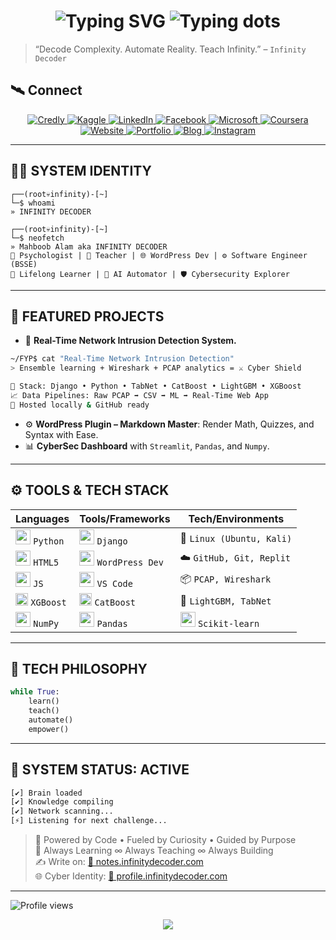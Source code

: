 <!-- Cyber Terminal Inspired Markdown Profile by Infinity Decoder -->

<h1 align="center">
  <img src="https://readme-typing-svg.herokuapp.com?font=Audiowide&size=28&duration=6000&pause=1000000&color=00BFFF&center=true&width=700&lines=INFINITY+DECODER+🤖+ACTIVATING+CORE" alt="Typing SVG" />
  <img src="https://readme-typing-svg.herokuapp.com?font=Audiowide&size=28&duration=500&pause=500&color=00BFFF&center=true&width=150&lines=..." alt="Typing dots" />
</h1>


> “Decode Complexity. Automate Reality. Teach Infinity.” – `Infinity Decoder`


## 🛰️ Connect

<p align="center">

<a href="https://www.credly.com/users/infinitydecoder" target="_blank">
  <img alt="Credly" src="https://img.shields.io/badge/🏅_Digital_Badges-Credly-blue?style=for-the-badge&logo=badge" />
</a>

<a href="https://www.kaggle.com/infinitydecoder" target="_blank">
  <img alt="Kaggle" src="https://img.shields.io/badge/📊_Kaggle_Squad-orange?style=for-the-badge&logo=kaggle" />
</a>
<a href="https://pk.linkedin.com/in/infinitydecoder" target="_blank">
  <img alt="LinkedIn" src="https://img.shields.io/badge/💼_LinkedIn~Network-yellow?style=for-the-badge&logo=linkedin" />
</a>
<a href="https://www.facebook.com/me.infinitydecoder" target="_blank">
  <img alt="Facebook" src="https://img.shields.io/badge/📘_Facebook~Base-green?style=for-the-badge&logo=facebook" />
</a>
<a href="https://learn.microsoft.com/en-us/users/infinitydecoder/" target="_blank">
  <img alt="Microsoft" src="https://img.shields.io/badge/🎓_Microsoft_Lab-blue?style=for-the-badge&logo=microsoft" />
</a>
<a href="https://www.coursera.org/learner/infinitydecoder" target="_blank">
  <img alt="Coursera" src="https://img.shields.io/badge/📚_Coursera_Arc-indigo?style=for-the-badge&logo=coursera" />
</a>
<a href="https://infinitydecoder.com/" target="_blank">
  <img alt="Website" src="https://img.shields.io/badge/🌐_Home~Base-black?style=for-the-badge&logo=wordpress" />
</a>
<a href="https://profile.infinitydecoder.com" target="_blank">
  <img alt="Portfolio" src="https://img.shields.io/badge/🌌_Digital_Identity-00FFD1?style=for-the-badge&logo=cloudflare" />
</a>
<a href="https://notes.infinitydecoder.com" target="_blank">
  <img alt="Blog" src="https://img.shields.io/badge/📝_Infinity~Logs-007ACC?style=for-the-badge&logo=readthedocs" />
</a>
<a href="https://instagram.com/infinity_decoder" target="_blank">
  <img alt="Instagram" src="https://img.shields.io/badge/🎨_Insta~Gallery-E4405F?style=for-the-badge&logo=instagram" />
</a>

</p>

---

## 👨‍💻 SYSTEM IDENTITY
```shell
┌──(root💀infinity)-[~]
└─$ whoami
» INFINITY DECODER

┌──(root💀infinity)-[~]
└─$ neofetch
» Mahboob Alam aka INFINITY DECODER
🧠 Psychologist | 🧪 Teacher | 🌐 WordPress Dev | ⚙️ Software Engineer (BSSE)
🚀 Lifelong Learner | 🤖 AI Automator | 🛡️ Cybersecurity Explorer

```

---

## 📂 FEATURED PROJECTS

- 🔐 **Real-Time Network Intrusion Detection System.**
  
```bash
~/FYP$ cat "Real-Time Network Intrusion Detection"
> Ensemble learning + Wireshark + PCAP analytics = ⚔️ Cyber Shield

📁 Stack: Django • Python • TabNet • CatBoost • LightGBM • XGBoost
📈 Data Pipelines: Raw PCAP ➡ CSV ➡ ML ➡ Real-Time Web App
🧠 Hosted locally & GitHub ready
```

- ⚙️ **WordPress Plugin – Markdown Master**: Render Math, Quizzes, and Syntax with Ease.
- 📊 **CyberSec Dashboard** with `Streamlit`, `Pandas`, and `Numpy`.

---
## ⚙️ TOOLS & TECH STACK

<div align="center">

| Languages | Tools/Frameworks | Tech/Environments |
|----------|------------------|-------------------|
| <img src="https://cdn.jsdelivr.net/npm/simple-icons@v9/icons/python.svg" width="24"/> `Python` | <img src="https://cdn.jsdelivr.net/npm/simple-icons@v9/icons/django.svg" width="24"/> `Django` | 🐧 `Linux (Ubuntu, Kali)` |
| <img src="https://cdn.jsdelivr.net/npm/simple-icons@v9/icons/html5.svg" width="24"/> `HTML5` | <img src="https://cdn.jsdelivr.net/npm/simple-icons@v9/icons/wordpress.svg" width="24"/> `WordPress Dev` | ☁️ `GitHub, Git, Replit` |
| <img src="https://cdn.jsdelivr.net/npm/simple-icons@v9/icons/javascript.svg" width="24"/> `JS` | <img src="https://cdn.jsdelivr.net/npm/simple-icons@v9/icons/visualstudiocode.svg" width="24"/> `VS Code` | 📦 `PCAP, Wireshark` |
| <img src="https://img.shields.io/badge/XGBoost-grey?logo=apachespark&logoColor=F90" height="20"/> `XGBoost` | <img src="https://img.shields.io/badge/CatBoost-grey?logo=cat&logoColor=yellow" height="20"/> `CatBoost` | 🤖 `LightGBM, TabNet` |
| <img src="https://cdn.jsdelivr.net/npm/simple-icons@v9/icons/numpy.svg" width="24"/> `NumPy` | <img src="https://cdn.jsdelivr.net/npm/simple-icons@v9/icons/pandas.svg" width="24"/> `Pandas` | <img src="https://cdn.jsdelivr.net/npm/simple-icons@v9/icons/scikitlearn.svg" width="24"/> `Scikit-learn` |

</div>

---
## 🧪 TECH PHILOSOPHY

```python
while True:
    learn()
    teach()
    automate()
    empower()
```


---

## 🧠 SYSTEM STATUS: ACTIVE

```bash
[✔️] Brain loaded
[✔️] Knowledge compiling
[✔️] Network scanning...
[⚡] Listening for next challenge...
```

> 🧠 Powered by Code • Fueled by Curiosity • Guided by Purpose  
> 🔁 Always Learning ∞ Always Teaching ∞ Always Building  
> ✍️  Write on: [📓 notes.infinitydecoder.com](https://notes.infinitydecoder.com)  
> 🌐 Cyber Identity: [🪪 profile.infinitydecoder.com](https://profile.infinitydecoder.com)

---
<!---
infinity-decoder/infinity-decoder is a ✨ special ✨ repository because its `README.md` (this file) appears on your GitHub profile.
You can click the Preview link to take a look at your changes.
--->
![Profile views](https://komarev.com/ghpvc/?username=infinity-decoder&style=flat-square&color=green)

<p align="center">
  <img src="https://capsule-render.vercel.app/api?type=waving&color=00FFD1&height=120&section=footer&animation=twinkling"/>
</p>
